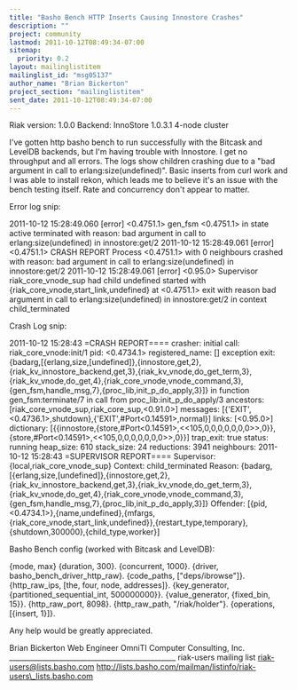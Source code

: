 ```yaml
---
title: "Basho Bench HTTP Inserts Causing Innostore Crashes"
description: ""
project: community
lastmod: 2011-10-12T08:49:34-07:00
sitemap:
  priority: 0.2
layout: mailinglistitem
mailinglist_id: "msg05137"
author_name: "Brian Bickerton"
project_section: "mailinglistitem"
sent_date: 2011-10-12T08:49:34-07:00
---
```



Riak version: 1.0.0
Backend: InnoStore 1.0.3.1
4-node cluster

I've gotten http basho bench to run successfully with the Bitcask and
LevelDB backends, but I'm having trouble with Innostore. I get no throughput
and all errors. The logs show children crashing due to a "bad argument in
call to erlang:size(undefined)". Basic inserts from curl work and I was able
to install rekon, which leads me to believe it's an issue with the bench
testing itself. Rate and concurrency don't appear to matter.

Error log snip:

2011-10-12 15:28:49.060 [error] &lt;0.4751.1&gt; gen\_fsm &lt;0.4751.1&gt; in state
active terminated with reason: bad argument in call to
erlang:size(undefined) in innostore:get/2
2011-10-12 15:28:49.061 [error] &lt;0.4751.1&gt; CRASH REPORT Process &lt;0.4751.1&gt;
with 0 neighbours crashed with reason: bad argument in call to
erlang:size(undefined) in innostore:get/2
2011-10-12 15:28:49.061 [error] &lt;0.95.0&gt; Supervisor riak\_core\_vnode\_sup had
child undefined started with {riak\_core\_vnode,start\_link,undefined} at
&lt;0.4751.1&gt; exit with reason bad argument in call to erlang:size(undefined)
in innostore:get/2 in context child\_terminated

Crash Log snip:

2011-10-12 15:28:43 =CRASH REPORT====
 crasher:
 initial call: riak\_core\_vnode:init/1
 pid: &lt;0.4734.1&gt;
 registered\_name: []
 exception exit:
{badarg,[{erlang,size,[undefined]},{innostore,get,2},{riak\_kv\_innostore\_backend,get,3},{riak\_kv\_vnode,do\_get\_term,3},{riak\_kv\_vnode,do\_get,4},{riak\_core\_vnode,vnode\_command,3},{gen\_fsm,handle\_msg,7},{proc\_lib,init\_p\_do\_apply,3}]}
 in function gen\_fsm:terminate/7
 in call from proc\_lib:init\_p\_do\_apply/3
 ancestors: [riak\_core\_vnode\_sup,riak\_core\_sup,&lt;0.91.0&gt;]
 messages: [{'EXIT',&lt;0.4736.1&gt;,shutdown},{'EXIT',#Port&lt;0.14591&gt;,normal}]
 links: [&lt;0.95.0&gt;]
 dictionary:
[{{innostore,{store,#Port&lt;0.14591&gt;,&lt;&lt;105,0,0,0,0,0,0,0&gt;&gt;,0}},{store,#Port&lt;0.14591&gt;,&lt;&lt;105,0,0,0,0,0,0,0&gt;&gt;,0}}]
 trap\_exit: true
 status: running
 heap\_size: 610
 stack\_size: 24
 reductions: 3941
 neighbours:
2011-10-12 15:28:43 =SUPERVISOR REPORT====
 Supervisor: {local,riak\_core\_vnode\_sup}
 Context: child\_terminated
 Reason:
{badarg,[{erlang,size,[undefined]},{innostore,get,2},{riak\_kv\_innostore\_backend,get,3},{riak\_kv\_vnode,do\_get\_term,3},{riak\_kv\_vnode,do\_get,4},{riak\_core\_vnode,vnode\_command,3},{gen\_fsm,handle\_msg,7},{proc\_lib,init\_p\_do\_apply,3}]}
 Offender:
[{pid,&lt;0.4734.1&gt;},{name,undefined},{mfargs,{riak\_core\_vnode,start\_link,undefined}},{restart\_type,temporary},{shutdown,300000},{child\_type,worker}]

Basho Bench config (worked with Bitcask and LevelDB):

{mode, max}
{duration, 300}.
{concurrent, 1000}.
{driver, basho\_bench\_driver\_http\_raw}.
{code\_paths, ["deps/ibrowse"]}.
{http\_raw\_ips, [the, four, node, addresses]}.
{key\_generator, {partitioned\_sequential\_int, 500000000}}.
{value\_generator, {fixed\_bin, 15}}.
{http\_raw\_port, 8098}.
{http\_raw\_path, "/riak/holder"}.
{operations, [{insert, 1}]}.

Any help would be greatly appreciated.

Brian Bickerton
Web Engineer
OmniTI Computer Consulting, Inc.
\_\_\_\_\_\_\_\_\_\_\_\_\_\_\_\_\_\_\_\_\_\_\_\_\_\_\_\_\_\_\_\_\_\_\_\_\_\_\_\_\_\_\_\_\_\_\_
riak-users mailing list
riak-users@lists.basho.com
http://lists.basho.com/mailman/listinfo/riak-users\_lists.basho.com


